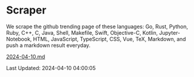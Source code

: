 # Scraper

We scrape the github trending page of these languages: Go, Rust, Python, Ruby, C++, C, Java, Shell, Makefile, Swift, Objective-C, Kotlin, Jupyter-Notebook, HTML, JavaScript, TypeScript, CSS, Vue, TeX, Markdown, and push a markdown result everyday.

[2024-04-10.md](https://github.com/yangwenmai/github-trending-backup/blob/master/2024-04-10.md)

Last Updated: 2024-04-10 04:00:05